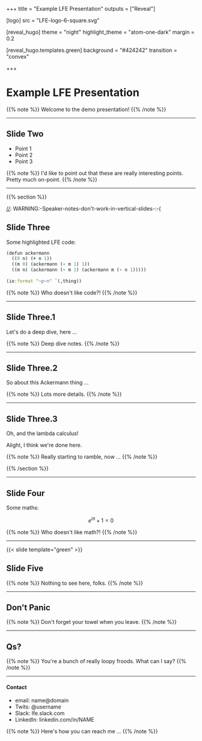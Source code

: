 +++
title = "Example LFE Presentation"
outputs = ["Reveal"]

[logo]
src = "LFE-logo-6-square.svg"

[reveal_hugo]
theme = "night"
highlight_theme = "atom-one-dark"
margin = 0.2

[reveal_hugo.templates.green]
background = "#424242"
transition = "convex"

+++

# Example LFE Presentation

[//]: Speaker-Notes:
{{% note %}}
Welcome to the demo presentation!
{{% /note %}}

---

## Slide Two

* Point 1
* Point 2
* Point 3

[//]: Speaker-Notes:
{{% note %}}
I'd like to point out that these are really interesting points.
Pretty much on-point.
{{% /note %}}

---

[//]: Begin-Vertical-Slides

{{% section %}}

[//]: WARNING:-Speaker-notes-don't-work-in-vertical-slides-:-(

## Slide Three

Some highlighted LFE code:

```clj
(defun ackermann
  ((0 n) (+ n 1))
  ((m 0) (ackermann (- m 1) 1))
  ((m n) (ackermann (- m 1) (ackermann m (- n 1)))))
  
(io:format "~p~n" `(,thing))
```

[//]: Speaker-Notes:
{{% note %}}
Who doesn't like code?!
{{% /note %}}

---

## Slide Three.1

Let's do a deep dive, here ...


[//]: Speaker-Notes:
{{% note %}}
Deep dive notes.
{{% /note %}}

---

## Slide Three.2

So about this Ackermann thing ...

[//]: Speaker-Notes:
{{% note %}}
Lots more details.
{{% /note %}}

---

## Slide Three.3

Oh, and the lambda calculus!

Alight, I think we're done here.

[//]: Speaker-Notes:
{{% note %}}
Really starting to ramble, now ...
{{% /note %}}

{{% /section %}}

[//]: End-Vertical-Slides

---

## Slide Four

Some maths:

$$e^{i \pi} + 1 = 0$$

[//]: Speaker-Notes:
{{% note %}}
Who doesn't like math?!
{{% /note %}}

---

{{< slide template="green" >}}

## Slide Five

[//]: Speaker-Notes:
{{% note %}}
Nothing to see here, folks.
{{% /note %}}

---

## Don't Panic

[//]: Speaker-Notes:
{{% note %}}
Don't forget your towel when you leave.
{{% /note %}}

---

## Qs?

[//]: Speaker-Notes:
{{% note %}}
You're a bunch of really loopy froods. What can I say?
{{% /note %}}

---

#### Contact

* email: name@domain
* Twits: @username
* Slack: lfe.slack.com
* LinkedIn: linkedin.com/in/NAME

[//]: Speaker-Notes:
{{% note %}}
Here's how you can reach me ...
{{% /note %}}
